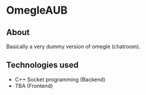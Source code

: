 # OmegleAUB

## About
Basically a very dummy version of omegle (chatroom).

## Technologies used
- C++ Socket programming (Backend)
- TBA (Frontend)

